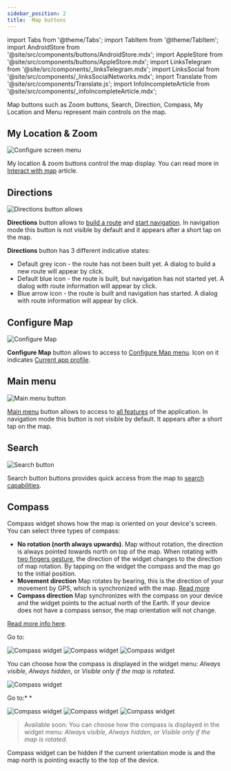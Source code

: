```yaml
---
sidebar_position: 2
title:  Map buttons
---
```


import Tabs from '@theme/Tabs';
import TabItem from '@theme/TabItem';
import AndroidStore from '@site/src/components/buttons/AndroidStore.mdx';
import AppleStore from '@site/src/components/buttons/AppleStore.mdx';
import LinksTelegram from '@site/src/components/_linksTelegram.mdx';
import LinksSocial from '@site/src/components/_linksSocialNetworks.mdx';
import Translate from '@site/src/components/Translate.js';
import InfoIncompleteArticle from '@site/src/components/_infoIncompleteArticle.mdx';


Map buttons such as Zoom buttons, Search, Direction, Compass, My Location and Menu represent main controls on the map.


## My Location & Zoom

![Configure screen menu](@site/static/img/widgets/location_zoom_buttons.png)

My location & zoom buttons control the map display. You can read more in [Interact with map](../map/interact-with-map.md#my-location--zoom) article.

## Directions

![Directions button allows](@site/static/img/widgets/directions_button_allows.png)

**Directions** button allows to [build a route](../navigation/index.md) and [start navigation](../navigation/index.md). In navigation mode this button is not visible by default and it appears after a short tap on the map.

**Directions** button has 3 different indicative states:
- Default grey icon - the route has not been built yet. A dialog to build a new route will appear by click.
- Default blue icon - the route is built, but navigation has not started yet. A dialog with route information will appear by click.
- Blue arrow icon - the route is built and navigation has started. A dialog with route information will appear by click.

## Configure Map

![Configure Map](@site/static/img/widgets/configure_map.png)

**Configure Map** button allows to access to [Configure Map menu](../map/configure-map-menu.md). Icon on it indicates [Current app profile](../personal/profiles.md).

## Main menu

![Main menu button](@site/static/img/widgets/main_menu_button.png)

[Main menu](../start-with/main-menu.md) button allows to access to [all features](../start-with/main-menu.md) of the application. In navigation mode this button is not visible by default. It appears after a short tap on the map.

## Search

![Search button](@site/static/img/widgets/search_button.png)

Search button buttons provides quick access from the map to [search capabilities](../search/index.md).

## Compass

Compass widget shows how the map is oriented on your device's screen. You can select three types of compass:
- **No rotation (north always upwards)**. Map without rotation, the direction is always pointed towards north on top of the map. When rotating with [two fingers gesture](../map/interact-with-map.md#gestures), the direction of the widget changes to the direction of map rotation. By tapping on the widget the compass and the map go to the initial position.
- **Movement direction** Map rotates by bearing, this is the direction of your movement by GPS, which is synchronized with the map. [Read more](../map/interact-with-map#rotate-map-by-bearing)
- **Compass direction** Map synchronizes with the compass on your device and the widget points to the actual north of the Earth. If your device does not have a compass sensor, the map orientation will not change.  

[Read more info here](../map/interact-with-map.md#map-orientation--compass).

<Tabs groupId="operating-systems">

<TabItem value="android" label="Android">  

Go to: *<Translate android="true" ids="shared_string_menu,map_widget_config,shared_string_buttons,map_widget_compass"/>*

![Compass widget](@site/static/img/widgets/cmp_dir_north_andr.png) ![Compass widget](@site/static/img/widgets/movement_dir_andr.png) ![Compass widget](@site/static/img/widgets/compas_dir_andr.png)

You can choose how the compass is displayed in the widget menu: *Always visible*, *Always hidden*, or *Visible only if the map is rotated*.

![Compass widget](@site/static/img/widgets/compass_andr_1.png)

</TabItem>

<TabItem value="ios" label="iOS">  

Go to:* <Translate ios="true" ids="menu,layer_map_appearance,map_widget_left,map_widget_compass"/>*

![Compass widget](@site/static/img/widgets/cmp_dir_north_ios.png) ![Compass widget](@site/static/img/widgets/movement_dir_ios.png) ![Compass widget](@site/static/img/widgets/compas_dir_ios.png)

> Available soon: You can choose how the compass is displayed in the widget menu: *Always visible*, *Always hidden*, or *Visible only if the map is rotated*.

</TabItem>

</Tabs> 

Compass widget can be hidden if the current orientation mode is **<Translate android="true" ids="rotate_map_none_opt"/>** and the map north is pointing exactly to the top of the device.
